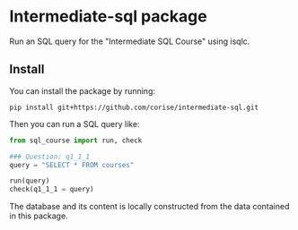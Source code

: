 # Intermediate-sql package

Run an SQL query for the "Intermediate SQL Course" using isqlc.

## Install

You can install the package by running:

```
pip install git+https://github.com/corise/intermediate-sql.git
```

Then you can run a SQL query like:

```Python
from sql_course import run, check

### Question: q1_1_1
query = "SELECT * FROM courses"

run(query)
check(q1_1_1 = query)
```

The database and its content is locally constructed from the data contained in this package.
